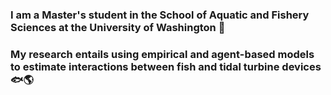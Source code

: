 ### I am a Master's student in the School of Aquatic and Fishery Sciences at the University of Washington :ocean:
### My research entails using empirical and agent-based models to estimate interactions between fish and tidal turbine devices :fish::earth_americas:
